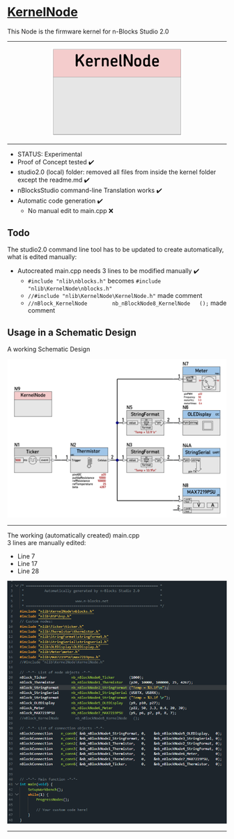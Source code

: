 # [KernelNode](https://github.com/nBlocksStudioNodes)

This Node is the firmware kernel for n-Blocks Studio 2.0

----

<p align="center">
<img
src="img/01.PNG"
width = 300
/>
</p>

----

 *  STATUS: Experimental
 *  Proof of Concept tested :heavy_check_mark:
 *  studio2.0 (local) folder: removed all files from inside the  kernel folder except the readme.md :heavy_check_mark:
 *  nBlocksStudio command-line Translation works :heavy_check_mark:
 *  Automatic code generation :heavy_check_mark:
    *  No manual edit to main.cpp :x:
 
 
 ## Todo
 The studio2.0 command line tool has to be updated to create automatically, what is edited manually:
 *  Autocreated main.cpp needs 3 lines to be modified manually :heavy_check_mark:
    *  `#include "nlib\nblocks.h"` becomes `#include "nlib\KernelNode\nblocks.h"`
    *  `//#include "nlib\KernelNode\KernelNode.h"` made comment
    *  `//nBlock_KernelNode        nb_nBlockNode8_KernelNode   ();` made comment






## Usage in a Schematic Design

A working Schematic Design

<p align="center">
<img
src="img/02.PNG"
width = 800
/>
</p>

----

The working (automatically created) main.cpp  
3 lines are manually edited: 
 *  Line 7
 *  Line 17
 *  Line 28

 <p align="center">
<img
src="img/03.PNG"
width = 800
/>
</p>

----